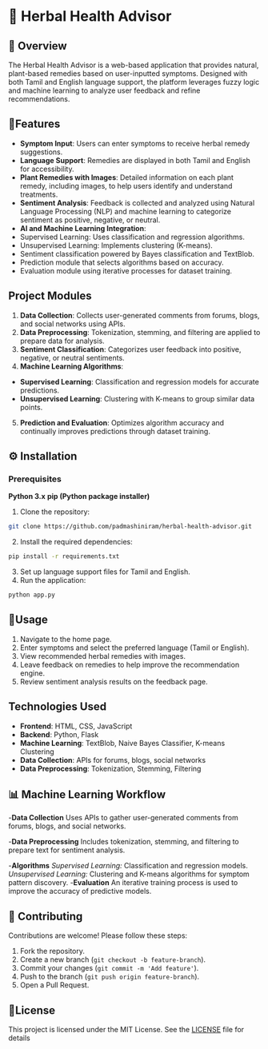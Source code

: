 # 🌿 Herbal Health Advisor
## 📝 Overview
The Herbal Health Advisor is a web-based application that provides natural, plant-based remedies based on user-inputted symptoms. Designed with both Tamil and English language support, the platform leverages fuzzy logic and machine learning to analyze user feedback and refine recommendations.
## 🌟Features
- **Symptom Input**: Users can enter symptoms to receive herbal remedy suggestions.
- **Language Support**: Remedies are displayed in both Tamil and English for accessibility.
- **Plant Remedies with Images**: Detailed information on each plant remedy, including 
images, to help users identify and understand treatments.
- **Sentiment Analysis**: Feedback is collected and analyzed using Natural Language 
Processing (NLP) and machine learning to categorize sentiment as positive, negative, or 
neutral.
- **AI and Machine Learning Integration**:
 - Supervised Learning: Uses classification and regression algorithms.
 - Unsupervised Learning: Implements clustering (K-means).
 - Sentiment classification powered by Bayes classification and TextBlob.
 - Prediction module that selects algorithms based on accuracy.
 - Evaluation module using iterative processes for dataset training.
## Project Modules
1. **Data Collection**: Collects user-generated comments from forums, blogs, and social 
networks using APIs.
2. **Data Preprocessing**: Tokenization, stemming, and filtering are applied to prepare data 
for analysis.
3. **Sentiment Classification**: Categorizes user feedback into positive, negative, or neutral 
sentiments.
4. **Machine Learning Algorithms**:
 - **Supervised Learning**: Classification and regression models for accurate predictions.
 - **Unsupervised Learning**: Clustering with K-means to group similar data points.
5. **Prediction and Evaluation**: Optimizes algorithm accuracy and continually improves 
predictions through dataset training.
## ⚙️ Installation
### Prerequisites
**Python 3.x**
**pip (Python package installer)**
1. Clone the repository:
 ```bash
 git clone https://github.com/padmashiniram/herbal-health-advisor.git
 ```
2. Install the required dependencies:
 ```bash
 pip install -r requirements.txt
 ```
3. Set up language support files for Tamil and English.
4. Run the application:
 ```bash
 python app.py
 ```
## 🚀Usage
1. Navigate to the home page.
2. Enter symptoms and select the preferred language (Tamil or English).
3. View recommended herbal remedies with images.
4. Leave feedback on remedies to help improve the recommendation engine.
5. Review sentiment analysis results on the feedback page.
## Technologies Used
- **Frontend**: HTML, CSS, JavaScript
- **Backend**: Python, Flask
- **Machine Learning**: TextBlob, Naive Bayes Classifier, K-means Clustering
- **Data Collection**: APIs for forums, blogs, social networks
- **Data Preprocessing**: Tokenization, Stemming, Filtering
## 📊 Machine Learning Workflow
-**Data Collection**
Uses APIs to gather user-generated comments from forums, blogs, and social networks.

-**Data Preprocessing**
Includes tokenization, stemming, and filtering to prepare text for sentiment analysis.

-**Algorithms**
*Supervised Learning:* Classification and regression models.
*Unsupervised Learning:* Clustering and K-means algorithms for symptom pattern discovery.
-**Evaluation**
An iterative training process is used to improve the accuracy of predictive models.
  
## 🤝 Contributing
Contributions are welcome! Please follow these steps:
1. Fork the repository.
2. Create a new branch (`git checkout -b feature-branch`).
3. Commit your changes (`git commit -m 'Add feature'`).
4. Push to the branch (`git push origin feature-branch`).
5. Open a Pull Request.
## 📜License
This project is licensed under the MIT License. See the [LICENSE](LICENSE) file for 
details
